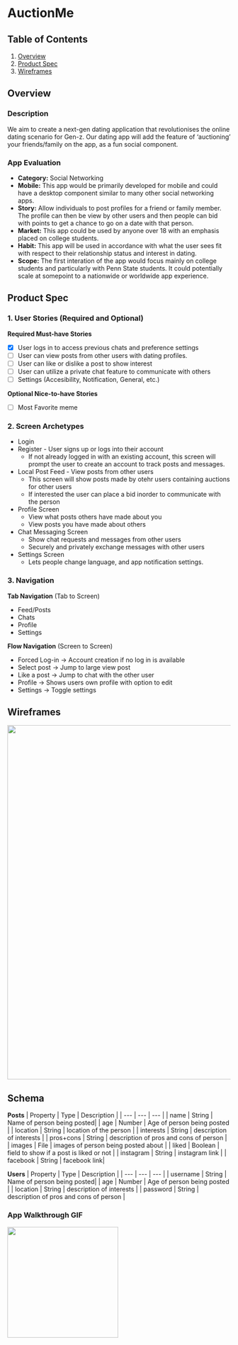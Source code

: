 # AuctionMe

## Table of Contents
1. [Overview](#Overview)
1. [Product Spec](#Product-Spec)
1. [Wireframes](#Wireframes)

## Overview
### Description
We aim to create a next-gen dating application that revolutionises the online dating scenario for Gen-z. Our dating app will add the feature of ‘auctioning’ your friends/family on the app, as a fun social component.

### App Evaluation
- **Category:** Social Networking 
- **Mobile:** This app would be primarily developed for mobile and could have a desktop component similar to many other social networking apps.
- **Story:** Allow individuals to post profiles for a friend or family member.  The profile can then be view by other users and then people can bid with points to get a chance to go on a date with that person.
- **Market:** This app could be used by anyone over 18 with an emphasis placed on college students.
- **Habit:** This app will be used in accordance with what the user sees fit with respect to their relationship status and interest in dating.
- **Scope:** The first interation of the app would focus mainly on college students and particularly with Penn State students.  It could potentially scale at somepoint to a nationwide or worldwide app experience.

## Product Spec
### 1. User Stories (Required and Optional)

**Required Must-have Stories**

- [x] User logs in to access previous chats and preference settings
- [ ] User can view posts from other users with dating profiles.
- [ ] User can like or dislike a post to show interest
- [ ] User can utilize a private chat feature to communicate with others
- [ ] Settings (Accesibility, Notification, General, etc.)

**Optional Nice-to-have Stories**

- [ ] Most Favorite meme

### 2. Screen Archetypes

* Login 
* Register - User signs up or logs into their account
   * If not already logged in with an existing account, this screen will prompt the user to create an account to track posts and messages.
* Local Post Feed - View posts from other users
   * This screen will show posts made by otehr users containing auctions for other users
   * If interested the user can place a bid inorder to communicate with the person
* Profile Screen 
   * View what posts others have made about you
   * View posts you have made about others 
* Chat Messaging Screen
   * Show chat requests and messages from other users
   * Securely and privately exchange messages with other users
* Settings Screen
   * Lets people change language, and app notification settings.

### 3. Navigation

**Tab Navigation** (Tab to Screen)

* Feed/Posts
* Chats
* Profile
* Settings

**Flow Navigation** (Screen to Screen)
* Forced Log-in -> Account creation if no log in is available
* Select post -> Jump to large view post
* Like a post -> Jump to chat with the other user
* Profile -> Shows users own profile with option to edit
* Settings -> Toggle settings

## Wireframes
<img src="https://i.imgur.com/322aI2E.jpg" width=800><br>

## Schema
**Posts**
| Property | Type | Description |
| --- | --- | --- |
| name | String | Name of person being posted|
| age | Number | Age of person being posted |
| location | String | location of the person |
| interests | String | description of interests |
| pros+cons | String | description of pros and cons of person |
| images | File | images of person being posted about |
| liked | Boolean | field to show if a post is liked or not |
| instagram | String | instagram link |
| facebook | String | facebook link|

**Users**
| Property | Type | Description |
| --- | --- | --- |
| username | String | Name of person being posted|
| age | Number | Age of person being posted |
| location | String | description of interests |
| password | String | description of pros and cons of person |

### App Walkthrough GIF

<img src="http://g.recordit.co/5Lq20pwnuL.gif" width=250><br>

